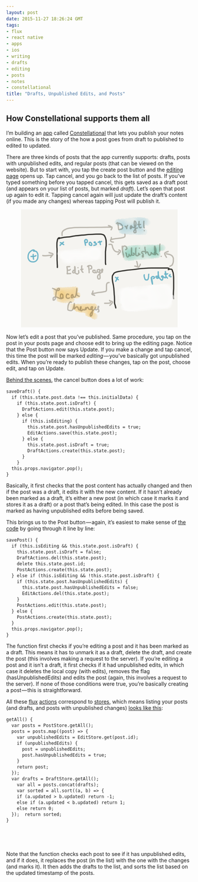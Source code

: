 ```yaml
---
layout: post
date: 2015-11-27 18:26:24 GMT
tags:
- flux
- react native
- apps
- ios
- writing
- drafts
- editing
- posts
- notes
- constellational
title: "Drafts, Unpublished Edits, and Posts"
---
```

<h2>How Constellational supports them all</h2>

<p>I’m building an <a href="http://github.com/constellational/iOS">app</a> called <a href="http://github.com/constellational">Constellational</a> that lets you publish your notes online. This is the story of the how a post goes from draft to published to edited to updated.</p>

<p>There are three kinds of posts that the app currently supports: drafts, posts with unpublished edits, and regular posts (that can be viewed on the website). But to start with, you tap the create post button and the <a href="http://arpith.co/post/133875065157/react-native-full-screen-textinputs">editing page</a> opens up. Tap cancel, and you go back to the list of posts. If you’ve typed something before you tapped cancel, this gets saved as a draft post (and appears on your list of posts, but marked <i>draft</i>). Let’s open that post up again to edit it. Tapping cancel again will just update the draft’s content (if you made any changes) whereas tapping Post will publish it.</p>

<figure data-orig-width="540" data-orig-height="405" data-orig-src="/images/0d6952958c059f56309e5bfa7e6983dc9afdc54136e2df786684d1dc8ea5e43e.png" class="tmblr-full"><img src="/images/51bb974d107fb8cac7feeee3ea62e9d806cfa66975b4ccaf217280f002d63f9b.png" data-orig-width="540" data-orig-height="405" data-orig-src="/images/0d6952958c059f56309e5bfa7e6983dc9afdc54136e2df786684d1dc8ea5e43e.png"></figure><p>Now let’s edit a post that you’ve published. Same procedure, you tap on the post in your posts page and choose edit to bring up the editing page. Notice that the Post button now says Update. If you make a change and tap cancel, this time the post will be marked <i>editing</i> — you’ve basically got unpublished edits. When you’re ready to publish these changes, tap on the post, choose edit, and tap on Update.</p>

<p><a href="https://github.com/constellational/iOS/blob/1554cb80455db9d9809519f8eb13a21c306b4143/components/EditPage.js">Behind the scenes</a>, the cancel button does a lot of work:</p>

<pre><code>saveDraft() {
  if (this.state.post.data !== this.initialData) {
    if (this.state.post.isDraft) {
      DraftActions.edit(this.state.post);
    } else {
      if (this.isEditing) {
        this.state.post.hasUnpublishedEdits = true;
        EditActions.save(this.state.post);
      } else {
        this.state.post.isDraft = true;
        DraftActions.create(this.state.post);
      }
    }
  this.props.navigator.pop();
}
</code></pre>

<p>Basically, it first checks that the post content has actually changed and then if the post was a draft, it edits it with the new content. If it hasn’t already been marked as a draft, it’s either a new post (in which case it marks it and stores it as a draft) or a post that’s being edited. In this case the post is marked as having unpublished edits before being saved.</p>

<p>This brings us to the Post button — again, it’s easiest to make sense of <a href="https://github.com/constellational/iOS/blob/1554cb80455db9d9809519f8eb13a21c306b4143/components/EditPage.js">the code</a> by going through it line by line:</p>

<pre><code>savePost() {
  if (this.isEditing &amp;&amp; this.state.post.isDraft) {
    this.state.post.isDraft = false;
    DraftActions.del(this.state.post);
    delete this.state.post.id;
    PostActions.create(this.state.post);
  } else if (this.isEditing &amp;&amp; !this.state.post.isDraft) {
    if (this.state.post.hasUnpublishedEdits) {
      this.state.post.hasUnpublishedEdits = false;
      EditActions.del(this.state.post);
    }
    PostActions.edit(this.state.post);
  } else {
    PostActions.create(this.state.post);
  }
  this.props.navigator.pop();
}
</code></pre>

<p>The function first checks if you’re editing a post and it has been marked as a draft. This means it has to unmark it as a draft, delete the draft, and create the post (this involves making a request to the server). If you’re editing a post and it isn’t a draft, it first checks if it had unpublished edits, in which case it deletes the local copy (with edits), removes the flag (hasUnpublishedEdits) and edits the post (again, this involves a request to the server). If none of those conditions were true, you’re basically creating a post — this is straightforward.</p>

<p>All these <a href="https://facebook.github.io/flux/">flux</a> <a href="https://facebook.github.io/flux/docs/actions-and-the-dispatcher.html#content">actions</a> correspond to <a href="https://facebook.github.io/flux/docs/overview.html#stores">stores</a>, which means listing your posts (and drafts, and posts with unpublished changes) <a href="https://github.com/constellational/iOS/blob/1554cb80455db9d9809519f8eb13a21c306b4143/components/PostsPage.js">looks like this</a>:</p>

<pre><code>getAll() {
  var posts = PostStore.getAll();
  posts = posts.map((post) =&gt; {
    var unpublishedEdits = EditStore.get(post.id);
    if (unpublishedEdits) {
      post = unpublishedEdits;
      post.hasUnpublishedEdits = true;
    }
    return post;
  });
  var drafts = DraftStore.getAll();
    var all = posts.concat(drafts);
    var sorted = all.sort((a, b) =&gt; {
    if (a.updated &gt; b.updated) return -1;
    else if (a.updated &lt; b.updated) return 1;<br> &nbsp; &nbsp;else return 0;<br> &nbsp;}); &nbsp;return sorted;<br>}</code></pre><pre><br></pre><p><br></p><p>Note that the function checks each post to see if it has unpublished edits, and if it does, it replaces the post (in the list) with the one with the changes (and marks it). It then adds the drafts to the list, and sorts the list based on the updated timestamp of the posts.</p>